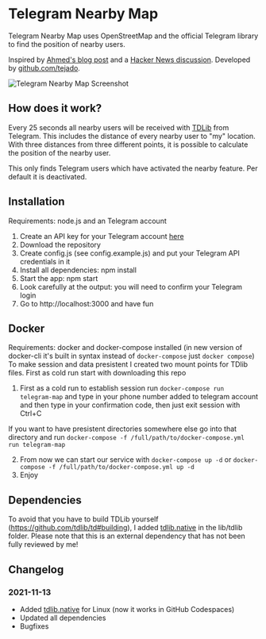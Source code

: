 # Telegram Nearby Map

Telegram Nearby Map uses OpenStreetMap and the official Telegram library to find the position of nearby users.

Inspired by [Ahmed's blog post](https://blog.ahmed.nyc/2021/01/if-you-use-this-feature-on-telegram.html) and a [Hacker News discussion](https://news.ycombinator.com/item?id=25641399).
Developed by [github.com/tejado](https://github.com/tejado).

<img src=".github/telegram-nearby-map-small.png" alt="Telegram Nearby Map Screenshot">  

## How does it work?
Every 25 seconds all nearby users will be received with [TDLib](https://core.telegram.org/tdlib) from Telegram. This includes the distance of every nearby user to "my" location. With three distances from three different points, it is possible to calculate the position of the nearby user.

This only finds Telegram users which have activated the nearby feature. Per default it is deactivated.

## Installation

Requirements: node.js and an Telegram account

1. Create an API key for your Telegram account [here](https://my.telegram.org)
2. Download the repository
3. Create config.js (see config.example.js) and put your Telegram API credentials in it
4. Install all dependencies: npm install
5. Start the app: npm start
6. Look carefully at the output: you will need to confirm your Telegram login
7. Go to http://localhost:3000 and have fun

## Docker

Requirements: docker and docker-compose installed (in new version of docker-cli it's built in syntax instead of `docker-compose` just `docker compose`)
To make session and data presistent I created two mount points for TDlib files. First as cold run start with downloading this repo

1. First as a cold run to establish session run `docker-compose run telegram-map` and type in your phone number added to telegram account and then type in your confirmation code, then just exit session with Ctrl+C

If you want to have presistent directories somewhere else go into that directory and run `docker-compose -f /full/path/to/docker-compose.yml run telegram-map`

2. From now we can start our service with `docker-compose up -d` or `docker-compose -f /full/path/to/docker-compose.yml up -d`
3. Enjoy

## Dependencies
To avoid that you have to build TDLib yourself (https://github.com/tdlib/td#building), I added [tdlib.native](https://github.com/ForNeVeR/tdlib.native/releases) in the lib/tdlib folder. Please note that this is an external dependency that has not been fully reviewed by me!

## Changelog

### 2021-11-13
- Added [tdlib.native](https://github.com/ForNeVeR/tdlib.native/releases) for Linux (now it works in GitHub Codespaces)
- Updated all dependencies
- Bugfixes

